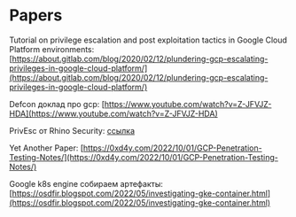 # Papers

Tutorial on privilege escalation and post exploitation tactics in Google Cloud Platform environments: [https://about.gitlab.com/blog/2020/02/12/plundering-gcp-escalating-privileges-in-google-cloud-platform/](https://about.gitlab.com/blog/2020/02/12/plundering-gcp-escalating-privileges-in-google-cloud-platform/)

Defcon доклад про gcp: [https://www.youtube.com/watch?v=Z-JFVJZ-HDA](https://www.youtube.com/watch?v=Z-JFVJZ-HDA)

PrivEsc от Rhino Security: [ссылка](https://rhinosecuritylabs.com/cloud-security/privilege-escalation-google-cloud-platform-part-2/?\_\_cf\_chl\_jschl\_tk\_\_=7a4375cad21fb89f43d1c48e14341bd6cb73044b-1617482348-0-AXRLxvA2Zy-hEk50zpIhG88rFFFTUqeb-nj35gscnyTkKPYf\_9z66O6URRt1ZhRSKnPI5YswhrdYugXiAmetlHSf4MkDBKyB5TpHFooTXx5a7Iwa8nzHzi4c23YrbAcqLutIz8vnGvrSTRmRWLzEJr8eqvDfpurPBQ1kShSekeydS0cg3dhY87pFmvtQYIEYsaXxTkKiOKEqIOfuPBC\_DyZkP2vaBsBKICd5PCxpV7PNQfkkSuhmy\_kkrJvMTxaT4H\_W3FapSCioseG6y-dDVlQQy0lSPD6Oq2WKz\_fYyAuQBE-buBZPQq9FvUPOuHbOjQMYvqG5j0eXBvfZ0Qs76xazM-z0GjQ412J39niWlhN-LLZidfcmxmCgvoGKJs5rMymdvjhwO-O4MysSeFXFJlUw5JEWWAWGfalIyggbW-0PpMhRUqYdggvP78NAQQXITPTkwf-rke0zh6-Tt1X3d9Y)

Yet Another Paper: [https://0xd4y.com/2022/10/01/GCP-Penetration-Testing-Notes/](https://0xd4y.com/2022/10/01/GCP-Penetration-Testing-Notes/)

Google k8s engine собираем артефакты: \
[https://osdfir.blogspot.com/2022/05/investigating-gke-container.html](https://osdfir.blogspot.com/2022/05/investigating-gke-container.html)
